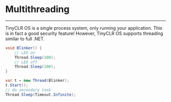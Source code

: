 # Multithreading
---
TinyCLR OS is a single process system, only running your application. This is in fact a good security feature! However, TinyCLR OS supports threading similar to full .NET.

```cs
void Blinker() {
    // LED on
    Thread.Sleep(100);
    // LED off
    Thread.Sleep(100);
}

var t = new Thread(Blinker);
t.Start();
// do secondary task
Thread.Sleep(Timeout.Infinite);
```
